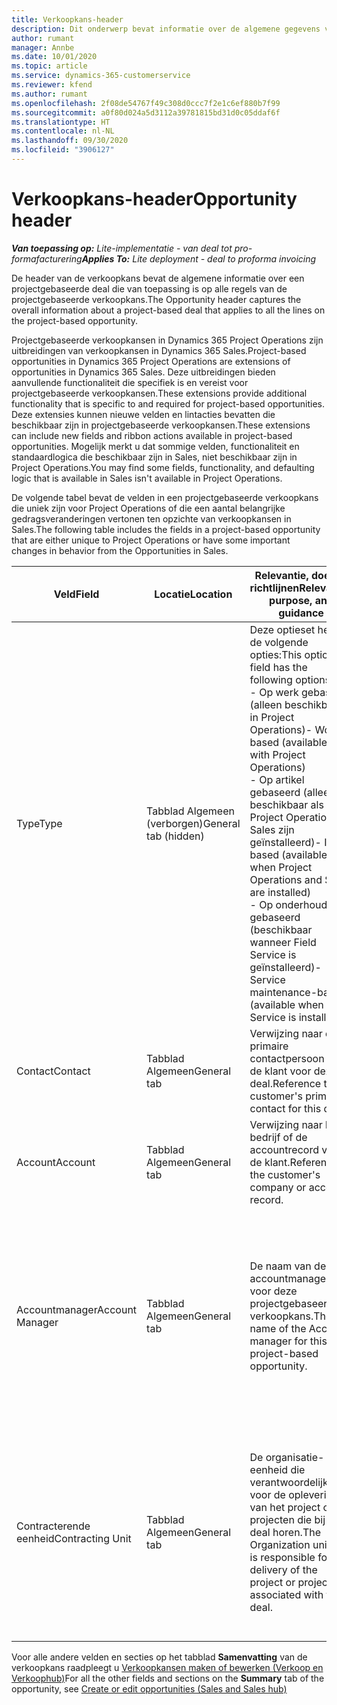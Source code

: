 ```yaml
---
title: Verkoopkans-header
description: Dit onderwerp bevat informatie over de algemene gegevens voor projectgebaseerde deals en de regels voor projectgebaseerde verkoopkansen.
author: rumant
manager: Annbe
ms.date: 10/01/2020
ms.topic: article
ms.service: dynamics-365-customerservice
ms.reviewer: kfend
ms.author: rumant
ms.openlocfilehash: 2f08de54767f49c308d0ccc7f2e1c6ef880b7f99
ms.sourcegitcommit: a0f80d024a5d3112a39781815bd31d0c05ddaf6f
ms.translationtype: HT
ms.contentlocale: nl-NL
ms.lasthandoff: 09/30/2020
ms.locfileid: "3906127"
---
```

# <a name="opportunity-header"></a><span data-ttu-id="edfd2-103">Verkoopkans-header</span><span class="sxs-lookup"><span data-stu-id="edfd2-103">Opportunity header</span></span>

<span data-ttu-id="edfd2-104">_**Van toepassing op:** Lite-implementatie - van deal tot pro-formafacturering_</span><span class="sxs-lookup"><span data-stu-id="edfd2-104">_**Applies To:** Lite deployment - deal to proforma invoicing_</span></span>

<span data-ttu-id="edfd2-105">De header van de verkoopkans bevat de algemene informatie over een projectgebaseerde deal die van toepassing is op alle regels van de projectgebaseerde verkoopkans.</span><span class="sxs-lookup"><span data-stu-id="edfd2-105">The Opportunity header captures the overall information about a project-based deal that applies to all the lines on the project-based opportunity.</span></span>

<span data-ttu-id="edfd2-106">Projectgebaseerde verkoopkansen in Dynamics 365 Project Operations zijn uitbreidingen van verkoopkansen in Dynamics 365 Sales.</span><span class="sxs-lookup"><span data-stu-id="edfd2-106">Project-based opportunities in Dynamics 365 Project Operations are extensions of opportunities in Dynamics 365 Sales.</span></span> <span data-ttu-id="edfd2-107">Deze uitbreidingen bieden aanvullende functionaliteit die specifiek is en vereist voor projectgebaseerde verkoopkansen.</span><span class="sxs-lookup"><span data-stu-id="edfd2-107">These extensions provide additional functionality that is specific to and required for project-based opportunities.</span></span> <span data-ttu-id="edfd2-108">Deze extensies kunnen nieuwe velden en lintacties bevatten die beschikbaar zijn in projectgebaseerde verkoopkansen.</span><span class="sxs-lookup"><span data-stu-id="edfd2-108">These extensions can include new fields and ribbon actions available in project-based opportunities.</span></span> <span data-ttu-id="edfd2-109">Mogelijk merkt u dat sommige velden, functionaliteit en standaardlogica die beschikbaar zijn in Sales, niet beschikbaar zijn in Project Operations.</span><span class="sxs-lookup"><span data-stu-id="edfd2-109">You may find some fields, functionality, and defaulting logic that is available in Sales isn't available in Project Operations.</span></span>

<span data-ttu-id="edfd2-110">De volgende tabel bevat de velden in een projectgebaseerde verkoopkans die uniek zijn voor Project Operations of die een aantal belangrijke gedragsveranderingen vertonen ten opzichte van verkoopkansen in Sales.</span><span class="sxs-lookup"><span data-stu-id="edfd2-110">The following table includes the fields in a project-based opportunity that are either unique to Project Operations or have some important changes in behavior from the Opportunities in Sales.</span></span>

| <span data-ttu-id="edfd2-111">**Veld**</span><span class="sxs-lookup"><span data-stu-id="edfd2-111">**Field**</span></span> | <span data-ttu-id="edfd2-112">**Locatie**</span><span class="sxs-lookup"><span data-stu-id="edfd2-112">**Location**</span></span> | <span data-ttu-id="edfd2-113">**Relevantie, doel en richtlijnen**</span><span class="sxs-lookup"><span data-stu-id="edfd2-113">**Relevance, purpose, and guidance**</span></span> | <span data-ttu-id="edfd2-114">**Downstreamimpact**</span><span class="sxs-lookup"><span data-stu-id="edfd2-114">**Downstream impact**</span></span> |
| --- | --- | --- | --- |
| <span data-ttu-id="edfd2-115">Type</span><span class="sxs-lookup"><span data-stu-id="edfd2-115">Type</span></span> | <span data-ttu-id="edfd2-116">Tabblad Algemeen (verborgen)</span><span class="sxs-lookup"><span data-stu-id="edfd2-116">General tab (hidden)</span></span> | <span data-ttu-id="edfd2-117">Deze optieset heeft de volgende opties:</span><span class="sxs-lookup"><span data-stu-id="edfd2-117">This option set field has the following options:</span></span></br><span data-ttu-id="edfd2-118">- Op werk gebaseerd (alleen beschikbaar in Project Operations)</span><span class="sxs-lookup"><span data-stu-id="edfd2-118">- Work-based (available only with Project Operations)</span></span></br><span data-ttu-id="edfd2-119">- Op artikel gebaseerd (alleen beschikbaar als Project Operations en Sales zijn geïnstalleerd)</span><span class="sxs-lookup"><span data-stu-id="edfd2-119">- Item-based (available only when Project Operations and Sales are installed)</span></span></br><span data-ttu-id="edfd2-120">- Op onderhoud gebaseerd (beschikbaar wanneer Field Service is geïnstalleerd)</span><span class="sxs-lookup"><span data-stu-id="edfd2-120">- Service maintenance-based (available when Field Service is installed)</span></span> | <span data-ttu-id="edfd2-121">Wanneer u Project Operations gebruikt, wordt deze veldwaarde automatisch ingesteld op **Op werk gebaseerd** waardoor de verkoopkans wordt ingedeeld als projectgebaseerd.</span><span class="sxs-lookup"><span data-stu-id="edfd2-121">When you use Project Operations, this field value is automatically set to **Work-based** which classifies the Opportunity as project-based.</span></span> <span data-ttu-id="edfd2-122">Een verkoopkans moet projectgebaseerd zijn om alle projectspecifieke uitbreidingen en functionaliteit in het downstream-verkoopproces voor deze deal in te schakelen.</span><span class="sxs-lookup"><span data-stu-id="edfd2-122">An Opportunity should be project-based to enable all project-specific extensions and functionality in the downstream sales process for this deal.</span></span> |
| <span data-ttu-id="edfd2-123">Contact</span><span class="sxs-lookup"><span data-stu-id="edfd2-123">Contact</span></span> | <span data-ttu-id="edfd2-124">Tabblad Algemeen</span><span class="sxs-lookup"><span data-stu-id="edfd2-124">General tab</span></span> | <span data-ttu-id="edfd2-125">Verwijzing naar de primaire contactpersoon van de klant voor deze deal.</span><span class="sxs-lookup"><span data-stu-id="edfd2-125">Reference to the customer's primary contact for this deal.</span></span> | |
| <span data-ttu-id="edfd2-126">Account</span><span class="sxs-lookup"><span data-stu-id="edfd2-126">Account</span></span> | <span data-ttu-id="edfd2-127">Tabblad Algemeen</span><span class="sxs-lookup"><span data-stu-id="edfd2-127">General tab</span></span> | <span data-ttu-id="edfd2-128">Verwijzing naar het bedrijf of de accountrecord van de klant.</span><span class="sxs-lookup"><span data-stu-id="edfd2-128">Reference to the customer's company or account record.</span></span> | |
| <span data-ttu-id="edfd2-129">Accountmanager</span><span class="sxs-lookup"><span data-stu-id="edfd2-129">Account Manager</span></span> | <span data-ttu-id="edfd2-130">Tabblad Algemeen</span><span class="sxs-lookup"><span data-stu-id="edfd2-130">General tab</span></span> | <span data-ttu-id="edfd2-131">De naam van de accountmanager voor deze projectgebaseerde verkoopkans.</span><span class="sxs-lookup"><span data-stu-id="edfd2-131">The name of the Account manager for this project-based opportunity.</span></span> | <span data-ttu-id="edfd2-132">De accountmanager is verantwoordelijk voor het beheren van de relatie met de klant tot aan de afronding van dit project.</span><span class="sxs-lookup"><span data-stu-id="edfd2-132">The Account manager is responsible for managing the relationship with the customer through the completion of this project.</span></span> <span data-ttu-id="edfd2-133">De contracterende eenheid wordt standaard ingesteld op basis van de record met boekbare resources die is gekoppeld aan de accountmanager.</span><span class="sxs-lookup"><span data-stu-id="edfd2-133">Based on the bookable resource record tied to the Account manager, the contracting unit is defaulted.</span></span> |
| <span data-ttu-id="edfd2-134">Contracterende eenheid</span><span class="sxs-lookup"><span data-stu-id="edfd2-134">Contracting Unit</span></span> | <span data-ttu-id="edfd2-135">Tabblad Algemeen</span><span class="sxs-lookup"><span data-stu-id="edfd2-135">General tab</span></span> | <span data-ttu-id="edfd2-136">De organisatie-eenheid die verantwoordelijk is voor de oplevering van het project of de projecten die bij deze deal horen.</span><span class="sxs-lookup"><span data-stu-id="edfd2-136">The Organization unit that is responsible for the delivery of the project or projects associated with this deal.</span></span> | <span data-ttu-id="edfd2-137">De contracterende eenheid is de divisie van het bedrijf dat de projecten zal voltooien nadat de deal is gesloten.</span><span class="sxs-lookup"><span data-stu-id="edfd2-137">The contracting unit is the division of the company that will complete the project(s) after the deal is closed.</span></span> <span data-ttu-id="edfd2-138">Elke contracterende eenheid heeft een valuta en deze valuta wordt gebruikt om de geschatte en werkelijke kosten te rapporteren die tijdens het project zijn gemaakt.</span><span class="sxs-lookup"><span data-stu-id="edfd2-138">Every contracting unit has a currency, and this currency is used to report estimated and actual costs incurred during the project.</span></span> |

<span data-ttu-id="edfd2-139">Voor alle andere velden en secties op het tabblad **Samenvatting** van de verkoopkans raadpleegt u [Verkoopkansen maken of bewerken (Verkoop en Verkoophub)](https://docs.microsoft.com/dynamics365/sales-enterprise/create-edit-opportunity-sales)</span><span class="sxs-lookup"><span data-stu-id="edfd2-139">For all the other fields and sections on the **Summary** tab of the opportunity, see [Create or edit opportunities (Sales and Sales hub)](https://docs.microsoft.com/dynamics365/sales-enterprise/create-edit-opportunity-sales)</span></span>
